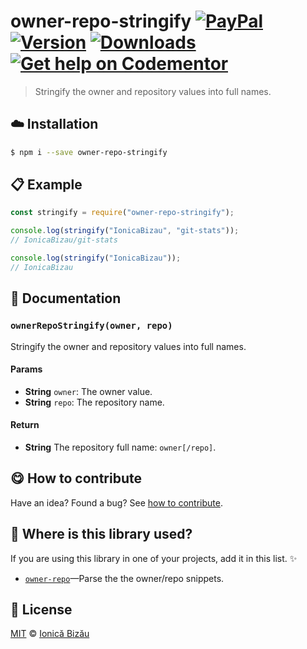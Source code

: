 
# owner-repo-stringify [![PayPal](https://img.shields.io/badge/%24-paypal-f39c12.svg)][paypal-donations] [![Version](https://img.shields.io/npm/v/owner-repo-stringify.svg)](https://www.npmjs.com/package/owner-repo-stringify) [![Downloads](https://img.shields.io/npm/dt/owner-repo-stringify.svg)](https://www.npmjs.com/package/owner-repo-stringify) [![Get help on Codementor](https://cdn.codementor.io/badges/get_help_github.svg)](https://www.codementor.io/johnnyb?utm_source=github&utm_medium=button&utm_term=johnnyb&utm_campaign=github)

> Stringify the owner and repository values into full names.

## :cloud: Installation

```sh
$ npm i --save owner-repo-stringify
```


## :clipboard: Example



```js
const stringify = require("owner-repo-stringify");

console.log(stringify("IonicaBizau", "git-stats"));
// IonicaBizau/git-stats

console.log(stringify("IonicaBizau"));
// IonicaBizau
```

## :memo: Documentation


### `ownerRepoStringify(owner, repo)`
Stringify the owner and repository values into full names.

#### Params
- **String** `owner`: The owner value.
- **String** `repo`: The repository name.

#### Return
- **String** The repository full name: `owner[/repo]`.



## :yum: How to contribute
Have an idea? Found a bug? See [how to contribute][contributing].

## :dizzy: Where is this library used?
If you are using this library in one of your projects, add it in this list. :sparkles:


 - [`owner-repo`](https://github.com/IonicaBizau/owner-repo#readme)—Parse the the owner/repo snippets.

## :scroll: License

[MIT][license] © [Ionică Bizău][website]

[paypal-donations]: https://www.paypal.com/cgi-bin/webscr?cmd=_s-xclick&hosted_button_id=RVXDDLKKLQRJW
[donate-now]: http://i.imgur.com/6cMbHOC.png

[license]: http://showalicense.com/?fullname=Ionic%C4%83%20Biz%C4%83u%20%3Cbizauionica%40gmail.com%3E%20(http%3A%2F%2Fionicabizau.net)&year=2016#license-mit
[website]: http://ionicabizau.net
[contributing]: /CONTRIBUTING.md
[docs]: /DOCUMENTATION.md
